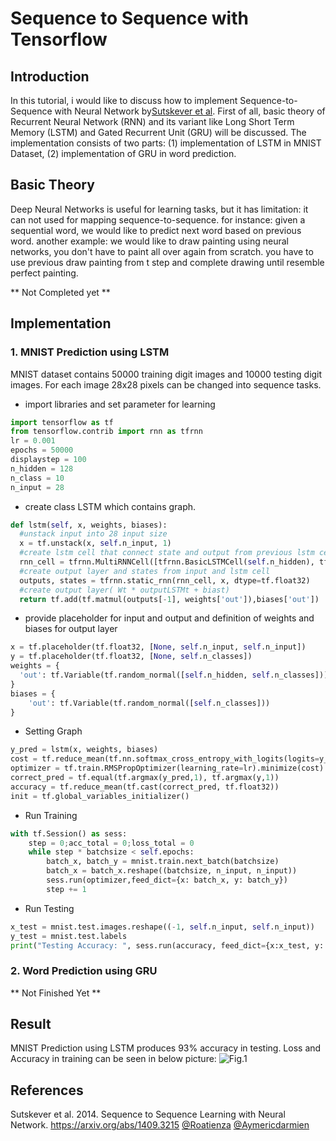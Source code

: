# Sequence to Sequence with Tensorflow #

## Introduction ##
In this tutorial, i would like to discuss how to implement Sequence-to-Sequence with Neural Network by[Sutskever et al](https://arxiv.org/abs/1409.3215). First of all, basic theory of Recurrent Neural Network (RNN) and its variant like Long Short Term Memory (LSTM) and Gated Recurrent Unit (GRU) will be discussed. The implementation consists of two parts: (1) implementation of LSTM in MNIST Dataset, (2) implementation of GRU in word prediction.

## Basic Theory ##
Deep Neural Networks is useful for learning tasks, but it has limitation: it can not used for mapping sequence-to-sequence. for instance: given a sequential word, we would like to predict next word based on previous word. another example: we would like to draw painting using neural networks, you don't have to paint all over again from scratch. you have to use previous draw painting from t step and complete drawing until resemble perfect painting.

** Not Completed yet **

## Implementation ##
### 1. MNIST Prediction using LSTM ##
MNIST dataset contains 50000 training digit images and 10000 testing digit images. For each image 28x28 pixels can be changed into sequence tasks.
- import libraries and set parameter for learning
```python
import tensorflow as tf
from tensorflow.contrib import rnn as tfrnn
lr = 0.001
epochs = 50000
displaystep = 100
n_hidden = 128
n_class = 10
n_input = 28
```
- create class LSTM which contains graph.
```python
def lstm(self, x, weights, biases):
  #unstack input into 28 input size
  x = tf.unstack(x, self.n_input, 1)  
  #create lstm cell that connect state and output from previous lstm cell(see.fig 1)
  rnn_cell = tfrnn.MultiRNNCell([tfrnn.BasicLSTMCell(self.n_hidden), tfrnn.BasicLSTMCell(self.n_hidden)]) 
  #create output layer and states from input and lstm cell
  outputs, states = tfrnn.static_rnn(rnn_cell, x, dtype=tf.float32)
  #create output layer( Wt * outputLSTMt + biast)
  return tf.add(tf.matmul(outputs[-1], weights['out']),biases['out'])

```
- provide placeholder for input and output and definition of weights and biases for output layer
```python
x = tf.placeholder(tf.float32, [None, self.n_input, self.n_input])
y = tf.placeholder(tf.float32, [None, self.n_classes])
weights = {
  'out': tf.Variable(tf.random_normal([self.n_hidden, self.n_classes]))
}
biases = {
	'out': tf.Variable(tf.random_normal([self.n_classes]))
}
```
- Setting Graph
```python
y_pred = lstm(x, weights, biases)
cost = tf.reduce_mean(tf.nn.softmax_cross_entropy_with_logits(logits=y_pred, labels=y))
optimizer = tf.train.RMSPropOptimizer(learning_rate=lr).minimize(cost)
correct_pred = tf.equal(tf.argmax(y_pred,1), tf.argmax(y,1)) 
accuracy = tf.reduce_mean(tf.cast(correct_pred, tf.float32))
init = tf.global_variables_initializer()
```
- Run Training
```python
with tf.Session() as sess:
	step = 0;acc_total = 0;loss_total = 0
	while step * batchsize < self.epochs:
		batch_x, batch_y = mnist.train.next_batch(batchsize)
		batch_x = batch_x.reshape((batchsize, n_input, n_input))
		sess.run(optimizer,feed_dict={x: batch_x, y: batch_y})
		step += 1
```
- Run Testing
```python
x_test = mnist.test.images.reshape((-1, self.n_input, self.n_input))
y_test = mnist.test.labels
print("Testing Accuracy: ", sess.run(accuracy, feed_dict={x:x_test, y: y_test}))
```

### 2. Word Prediction using GRU ###
** Not Finished Yet **

## Result ##
MNIST Prediction using LSTM produces 93% accuracy in testing. Loss and Accuracy in training can be seen in below picture:
![Fig.1](https://raw.github.com/tavgreen/sequence-to-sequence/master/file/lstm1.png?raw=true "result")

## References ##
Sutskever et al. 2014. Sequence to Sequence Learning with Neural Network. https://arxiv.org/abs/1409.3215 
[@Roatienza](https://github.com/roatienza/Deep-Learning-Experiments/blob/master/Experiments/Tensorflow/RNN/rnn_words.py)
[@Aymericdarmien](https://github.com/aymericdamien/TensorFlow-Examples/blob/master/examples/3_NeuralNetworks/recurrent_network.py)

